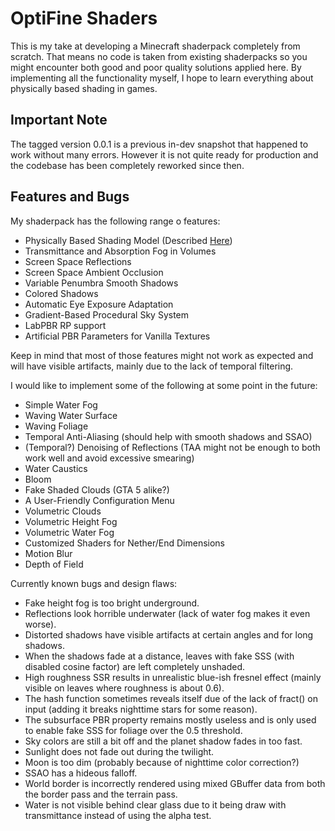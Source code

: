 # OptiFine Shaders

This is my take at developing a Minecraft shaderpack completely from scratch. That means no code is taken from existing shaderpacks so you might encounter both good and poor quality solutions applied here. By implementing all the functionality myself, I hope to learn everything about physically based shading in games.

## Important Note

The tagged version 0.0.1 is a previous in-dev snapshot that happened to work without many errors. However it is not quite ready for production and the codebase has been completely reworked since then.

## Features and Bugs

My shaderpack has the following range o features:
- Physically Based Shading Model (Described [Here](https://learnopengl.com))
- Transmittance and Absorption Fog in Volumes
- Screen Space Reflections
- Screen Space Ambient Occlusion
- Variable Penumbra Smooth Shadows
- Colored Shadows
- Automatic Eye Exposure Adaptation
- Gradient-Based Procedural Sky System
- LabPBR RP support
- Artificial PBR Parameters for Vanilla Textures

Keep in mind that most of those features might not work as expected and will have visible artifacts, mainly due to the lack of temporal filtering.

I would like to implement some of the following at some point in the future:
- Simple Water Fog
- Waving Water Surface
- Waving Foliage
- Temporal Anti-Aliasing (should help with smooth shadows and SSAO)
- (Temporal?) Denoising of Reflections (TAA might not be enough to both work well and avoid excessive smearing)
- Water Caustics
- Bloom
- Fake Shaded Clouds (GTA 5 alike?)
- A User-Friendly Configuration Menu
- Volumetric Clouds
- Volumetric Height Fog
- Volumetric Water Fog
- Customized Shaders for Nether/End Dimensions
- Motion Blur
- Depth of Field

Currently known bugs and design flaws:
- Fake height fog is too bright underground.
- Reflections look horrible underwater (lack of water fog makes it even worse).
- Distorted shadows have visible artifacts at certain angles and for long shadows.
- When the shadows fade at a distance, leaves with fake SSS (with disabled cosine factor) are left completely unshaded.
- High roughness SSR results in unrealistic blue-ish fresnel effect (mainly visible on leaves where roughness is about 0.6).
- The hash function sometimes reveals itself due of the lack of fract() on input (adding it breaks nighttime stars for some reason).
- The subsurface PBR property remains mostly useless and is only used to enable fake SSS for foliage over the 0.5 threshold.
- Sky colors are still a bit off and the planet shadow fades in too fast.
- Sunlight does not fade out during the twilight.
- Moon is too dim (probably because of nighttime color correction?)
- SSAO has a hideous falloff.
- World border is incorrectly rendered using mixed GBuffer data from both the border pass and the terrain pass.
- Water is not visible behind clear glass due to it being draw with transmittance instead of using the alpha test.
